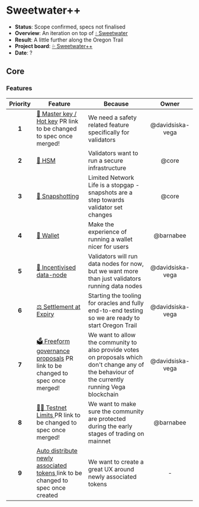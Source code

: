 # Sweetwater++
  
* **Status**: Scope confirmed, specs not finalised
* **Overview**: An iteration on top of [💧 Sweetwater](./2.5-Sweetwater.md)
* **Result**: A little further along the Oregon Trail
* **Project board**: [💦 Sweetwater++](https://github.com/orgs/vegaprotocol/projects/93)
* **Date**: ?

## Core
### Features
| Priority | Feature | Because | Owner |
|:---------:|---------|---------|:------:|
| **1** | [🔑 Master key / Hot key](https://github.com/vegaprotocol/specs-internal/pull/694/files) PR link to be changed to spec once merged! | We need a safety related feature specifically for validators | @davidsiska-vega | 
| **2** | [🔑 HSM](https://github.com/orgs/vegaprotocol/projects/91) | Validators want to run a secure infrastructure | @core |
| **3** | [🎥 Snapshotting](https://github.com/orgs/vegaprotocol/projects/90) | Limited Network Life is a stopgap - snapshots are a step towards validator set changes | @core |
| **4** | [💼 Wallet](https://github.com/orgs/vegaprotocol/projects/94) | Make the experience of running a wallet nicer for users | @barnabee |
| **5** | [🤑 Incentivised data-node](https://github.com/orgs/vegaprotocol/projects/92) | Validators will run data nodes for now, but we want more than just validators running data nodes | @davidsiska-vega | 
| **6** | [⚖ Settlement at Expiry](https://github.com/orgs/vegaprotocol/projects/5) | Starting the tooling for oracles and fully end-to-end testing so we are ready to start Oregon Trail | @davidsiska-vega | 
| **7** | [🗳 Freeform governance proposals](https://github.com/vegaprotocol/specs-internal/pull/690/files) PR link to be changed to spec once merged! | We want to allow the community to also provide votes on proposals which don't change any of the behaviour of the currently running Vega blockchain | @davidsiska-vega | 
| **8** | [👮‍♂️ Testnet Limits ](https://github.com/orgs/vegaprotocol/projects/44) PR link to be changed to spec once merged! | We want to make sure the community are protected during the early stages of trading on mainnet  | @barnabee | 
| **9** | [Auto distribute newly associated tokens ](https://github.com/vegaprotocol/vega/issues/4082) link to be changed to spec once created | We want to create a great UX around newly associated tokens | - | 
